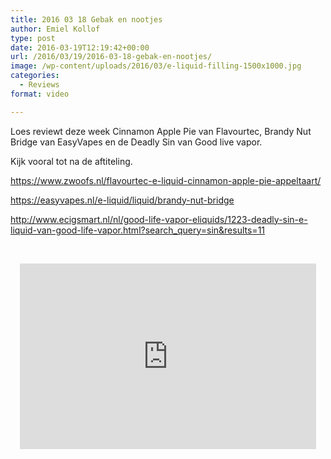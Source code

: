 ```yaml
---
title: 2016 03 18 Gebak en nootjes
author: Emiel Kollof
type: post
date: 2016-03-19T12:19:42+00:00
url: /2016/03/19/2016-03-18-gebak-en-nootjes/
image: /wp-content/uploads/2016/03/e-liquid-filling-1500x1000.jpg
categories:
  - Reviews
format: video

---
```

Loes reviewt deze week Cinnamon Apple Pie van Flavourtec, Brandy Nut Bridge van EasyVapes en de Deadly Sin van Good live vapor.

Kijk vooral tot na de aftiteling.

<a href="https://www.zwoofs.nl/flavourtec-e-liquid-cinnamon-apple-pie-appeltaart/" target="_blank">https://www.zwoofs.nl/flavourtec-e-liquid-cinnamon-apple-pie-appeltaart/</a>
  
<a href="https://easyvapes.nl/e-liquid/liquid/brandy-nut-bridge" target="_blank">https://easyvapes.nl/e-liquid/liquid/brandy-nut-bridge</a>
  
<a href="http://www.ecigsmart.nl/nl/good-life-vapor-eliquids/1223-deadly-sin-e-liquid-van-good-life-vapor.html?search_query=sin&results=11" target="_blank">http://www.ecigsmart.nl/nl/good-life-vapor-eliquids/1223-deadly-sin-e-liquid-van-good-life-vapor.html?search_query=sin&results=11</a>

&nbsp;

<span class="embed-youtube" style="text-align:center; display: block;"><iframe class='youtube-player' type='text/html' width='474' height='297' src='https://www.youtube.com/embed/m0Npfir8UM0?version=3&#038;rel=1&#038;fs=1&#038;autohide=2&#038;showsearch=0&#038;showinfo=1&#038;iv_load_policy=1&#038;wmode=transparent' allowfullscreen='true' style='border:0;'></iframe></span>